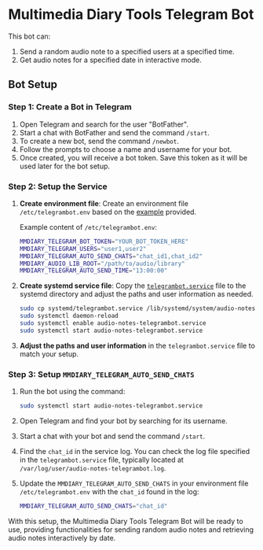 # Multimedia Diary Tools Telegram Bot

This bot can:
1. Send a random audio note to a specified users at a specified time.
2. Get audio notes for a specified date in interactive mode.

## Bot Setup

### Step 1: Create a Bot in Telegram

1. Open Telegram and search for the user "BotFather".
2. Start a chat with BotFather and send the command `/start`.
3. To create a new bot, send the command `/newbot`.
4. Follow the prompts to choose a name and username for your bot.
5. Once created, you will receive a bot token. Save this token as it will be used later for the bot setup.

### Step 2: Setup the Service

1. **Create environment file**: Create an environment file `/etc/telegrambot.env` based on the [example](systemd/telegrambot.env.example) provided.

   Example content of `/etc/telegrambot.env`:
    ```bash
    MMDIARY_TELEGRAM_BOT_TOKEN="YOUR_BOT_TOKEN_HERE"
    MMDIARY_TELEGRAM_USERS="user1,user2"
    MMDIARY_TELEGRAM_AUTO_SEND_CHATS="chat_id1,chat_id2"
    MMDIARY_AUDIO_LIB_ROOT="/path/to/audio/library"
    MMDIARY_TELEGRAM_AUTO_SEND_TIME="13:00:00"
    ```

2. **Create systemd service file**: Copy the [`telegrambot.service`](systemd/telegrambot.service) file to the systemd directory and adjust the paths and user information as needed.
    ```bash
    sudo cp systemd/telegrambot.service /lib/systemd/system/audio-notes-telegrambot.service
    sudo systemctl daemon-reload
    sudo systemctl enable audio-notes-telegrambot.service
    sudo systemctl start audio-notes-telegrambot.service
    ```

3. **Adjust the paths and user information** in the `telegrambot.service` file to match your setup.

### Step 3: Setup `MMDIARY_TELEGRAM_AUTO_SEND_CHATS`

1. Run the bot using the command:
    ```bash
    sudo systemctl start audio-notes-telegrambot.service
    ```

2. Open Telegram and find your bot by searching for its username.

3. Start a chat with your bot and send the command `/start`.

4. Find the `chat_id` in the service log. You can check the log file specified in the `telegrambot.service` file, typically located at `/var/log/user/audio-notes-telegrambot.log`.

5. Update the `MMDIARY_TELEGRAM_AUTO_SEND_CHATS` in your environment file `/etc/telegrambot.env` with the `chat_id` found in the log:
    ```bash
    MMDIARY_TELEGRAM_AUTO_SEND_CHATS="chat_id"
    ```

With this setup, the Multimedia Diary Tools Telegram Bot will be ready to use, providing functionalities for sending random audio notes and retrieving audio notes interactively by date.
